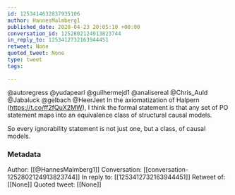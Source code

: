 ```yaml
---
id: 1253414632837935106
author: HannesMalmberg1
published_date: 2020-04-23 20:05:10 +00:00
conversation_id: 1252802124913823744
in_reply_to: 1253412732163944451
retweet: None
quoted_tweet: None
type: tweet
tags:

---
```


@autoregress @yudapearl @guilhermejd1 @analisereal @Chris_Auld @Jabaluck @gelbach @HeerJeet In the axiomatization of Halpern (https://t.co/ff2fQuX2MW), I think the formal statement is that any set of PO statement maps into an equivalence class of structural causal models. 

So every ignorability statement is not just one, but a class, of causal models.

### Metadata

Author: [[@HannesMalmberg1]]
Conversation: [[conversation-1252802124913823744]]
In reply to: [[1253412732163944451]]
Retweet of: [[None]]
Quoted tweet: [[None]]
